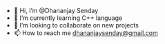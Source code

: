- 👋 Hi, I’m @Dhananjay Senday
- 🌱 I’m currently learning C++ language
- 💞️ I’m looking to collaborate on new projects
- 📫 How to reach me dhananjaysenday@gmail.com
